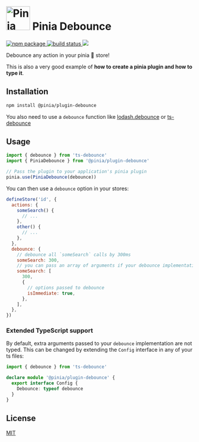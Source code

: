 <h1>
  <img height="64" src="https://pinia.esm.dev/logo.svg" alt="Pinia logo">
  Pinia Debounce
</h1>

<a href="https://npmjs.com/package/@pinia/plugin-debounce">
  <img src="https://badgen.net/npm/v/@pinia/plugin-debounce/latest" alt="npm package">
</a>
<a href="https://github.com/posva/pinia-plugin-debounce/actions/workflows/test.yml">
  <img src="https://github.com/posva/pinia-plugin-debounce/workflows/test/badge.svg" alt="build status">
</a>
<a href="https://codecov.io/gh/posva/pinia-plugin-debounce">
  <img src="https://codecov.io/gh/posva/pinia-plugin-debounce/branch/main/graph/badge.svg?token=9WqnRrLf1Q"/>
</a>

Debounce any action in your pinia 🍍 store!

This is also a very good example of **how to create a pinia plugin and how to type it**.

## Installation

```sh
npm install @pinia/plugin-debounce
```

You also need to use a `debounce` function like [lodash.debounce](https://lodash.com/docs/4.17.15#debounce) or [ts-debounce](https://github.com/chodorowicz/ts-debounce)

## Usage

```js
import { debounce } from 'ts-debounce'
import { PiniaDebounce } from '@pinia/plugin-debounce'

// Pass the plugin to your application's pinia plugin
pinia.use(PiniaDebounce(debounce))
```

You can then use a `debounce` option in your stores:

```js
defineStore('id', {
  actions: {
    someSearch() {
      // ...
    },
    other() {
      // ...
    },
  },
  debounce: {
    // debounce all `someSearch` calls by 300ms
    someSearch: 300,
    // you can pass an array of arguments if your debounce implementation accepts extra arguments
    someSearch: [
      300,
      {
        // options passed to debounce
        isImmediate: true,
      },
    ],
  },
})
```

### Extended TypeScript support

By default, extra arguments passed to your `debounce` implementation are not typed. This can be changed by extending the `Config` interface in any of your ts files:

```ts
import { debounce } from 'ts-debounce'

declare module '@pinia/plugin-debounce' {
  export interface Config {
    Debounce: typeof debounce
  }
}
```

## License

[MIT](http://opensource.org/licenses/MIT)
